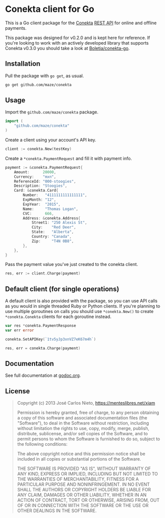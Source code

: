 # Conekta client for Go

This is a Go client package for the [Conekta][1] [REST API][2] for online and
offline payments.

This package was designed for v0.2.0 and is kept here for reference. If you're
looking to work with an actively developed library that supports Conekta v0.3.0
you should take a look at [Boletia/conekta-go][4].

## Installation

Pull the package with `go get`, as usual.

```sh
go get github.com/maze/conekta
```

## Usage

Import the `github.com/maze/conekta` package.

```go
import (
	"github.com/maze/conekta"
)
```

Create a client using your account's API key.

```go
client := conekta.New(testKey)
```

Create a `*conekta.PaymentRequest` and fill it with payment info.

```go
payment := &conekta.PaymentRequest{
	Amount:      20000,
	Currency:    "mxn",
	ReferenceId: "000-stoogies",
	Description: "Stoogies",
	Card: &conekta.Card{
		Number:   "4111111111111111",
		ExpMonth: "12",
		ExpYear:  "2015",
		Name:     "Thomas Logan",
		CVC:      666,
		Address: &conekta.Address{
			Street1: "250 Alexis St",
			City:    "Red Deer",
			State:   "Alberta",
			Country: "Canada",
			Zip:     "T4N 0B8",
		},
	},
}
```

Pass the payment value you've just created to the conekta client.

```go
res, err := client.Charge(payment)
```

## Default client (for single operations)

A default client is also provided with the package, so you can use API
calls as you would in single threaded Ruby or Python clients. If you're
planning to use multiple goroutines on calls you should use `*conekta.New()`
to create `*conekta.Conekta` clients for each goroutine instead.

```go
var res *conekta.PaymentResponse
var err error

conekta.SetAPIKey(`1tv5yJp3xnVZ7eK67m4h`)

res, err = conekta.Charge(payment)
```

## Documentation

See full documentation at [godoc.org][3].

## License

> Copyright (c) 2013 José Carlos Nieto, https://menteslibres.net/xiam
>
> Permission is hereby granted, free of charge, to any person obtaining
> a copy of this software and associated documentation files (the
> "Software"), to deal in the Software without restriction, including
> without limitation the rights to use, copy, modify, merge, publish,
> distribute, sublicense, and/or sell copies of the Software, and to
> permit persons to whom the Software is furnished to do so, subject to
> the following conditions:
>
> The above copyright notice and this permission notice shall be
> included in all copies or substantial portions of the Software.
>
> THE SOFTWARE IS PROVIDED "AS IS", WITHOUT WARRANTY OF ANY KIND,
> EXPRESS OR IMPLIED, INCLUDING BUT NOT LIMITED TO THE WARRANTIES OF
> MERCHANTABILITY, FITNESS FOR A PARTICULAR PURPOSE AND
> NONINFRINGEMENT. IN NO EVENT SHALL THE AUTHORS OR COPYRIGHT HOLDERS BE
> LIABLE FOR ANY CLAIM, DAMAGES OR OTHER LIABILITY, WHETHER IN AN ACTION
> OF CONTRACT, TORT OR OTHERWISE, ARISING FROM, OUT OF OR IN CONNECTION
> WITH THE SOFTWARE OR THE USE OR OTHER DEALINGS IN THE SOFTWARE.

[1]: https://www.conekta.io
[2]: https://www.conekta.io/docs/api
[3]: http://godoc.org/github.com/maze/conekta
[4]: https://github.com/Boletia/conekta-go
